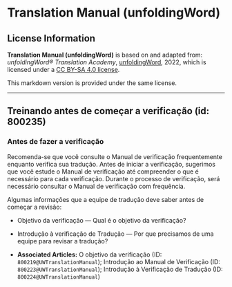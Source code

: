 # Translation Manual (unfoldingWord)

## License Information

**Translation Manual (unfoldingWord)** is based on and adapted from: _unfoldingWord® Translation Academy_, [unfoldingWord](https://unfoldingword.org/utw), 2022, which is licensed under a [CC BY-SA 4.0 license](https://creativecommons.org/licenses/by-sa/4.0/legalcode.en).

This markdown version is provided under the same license.



--------------------------------

## Treinando antes de começar a verificação (id: 800235)

### Antes de fazer a verificação

Recomenda\-se que você consulte o Manual de verificação frequentemente enquanto verifica sua tradução. Antes de iniciar a verificação, sugerimos que você estude o Manual de verificação até compreender o que é necessário para cada verificação. Durante o processo de verificação, será necessário consultar o Manual de verificação com frequência.

Algumas informações que a equipe de tradução deve saber antes de começar a revisão:

* Objetivo da verificação — Qual é o objetivo da verificação?
* Introdução à verificação de Tradução — Por que precisamos de uma equipe para revisar a tradução?

* **Associated Articles:** O objetivo da verificação (ID: `800219@UWTranslationManual`); Introdução ao Manual de Verificação (ID: `800223@UWTranslationManual`); Introdução à Verificação de Tradução (ID: `800224@UWTranslationManual`)

